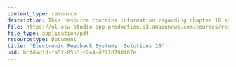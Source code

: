 ```yaml
---
content_type: resource
description: This resource contains information regarding chapter 16 solutions.
file: https://ol-ocw-studio-app-production.s3.amazonaws.com/courses/res-6-010-electronic-feedback-systems-spring-2013/bcfdad1dfa5f85b3c2e4d272d798f87e_MITRES_6-010S13_sol16.pdf
file_type: application/pdf
resourcetype: Document
title: 'Electronic Feedback Systems: Solutions 16'
uid: bcfdad1d-fa5f-85b3-c2e4-d272d798f87e
---
```

